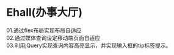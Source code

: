 # Ehall(办事大厅)
01.通过flex布局实现布局自适应
</br>
02.通过媒体查询设定移动端页面自适应
</br>
03.利用jQuery实现查询内容高亮显示，并实现输入框的tip标签提示。
</br>

